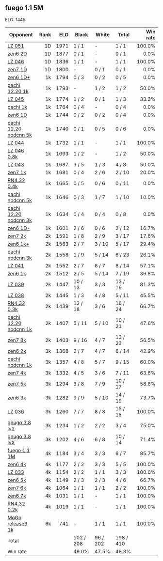 ## fuego 1.1 5M ##

ELO: 1445

Opponent | Rank | ELO | Black | White | Total | Win rate
---------|-----:|----:|-------|-------|-------|-------:
[LZ 051](LZ%20051.md) | 1D | 1971 | 1 / 1 | - | 1 / 1 | 100.0%
[zen6 2D](zen6%202D.md) | 1D | 1877 | 0 / 1 | - | 0 / 1 | 0.0%
[LZ 046](LZ%20046.md) | 1D | 1836 | 1 / 1 | - | 1 / 1 | 100.0%
[zen7 1D](zen7%201D.md) | 1D | 1800 | - | 0 / 1 | 0 / 1 | 0.0%
[zen6 1D+](zen6%201D+.md) | 1k | 1794 | 0 / 3 | 0 / 2 | 0 / 5 | 0.0%
[pachi 12.20 1k](pachi%2012.20%201k.md) | 1k | 1793 | - | 1 / 2 | 1 / 2 | 50.0%
[LZ 045](LZ%20045.md) | 1k | 1774 | 1 / 2 | 0 / 1 | 1 / 3 | 33.3%
[pachi 1k](pachi%201k.md) | 1k | 1764 | 0 / 4 | - | 0 / 4 | 0.0%
[zen6 1D](zen6%201D.md) | 1k | 1744 | 0 / 2 | 0 / 2 | 0 / 4 | 0.0%
[pachi 12.20 nodcnn 5k](pachi%2012.20%20nodcnn%205k.md) | 1k | 1740 | 0 / 1 | 0 / 5 | 0 / 6 | 0.0%
[LZ 044](LZ%20044.md) | 1k | 1732 | 1 / 1 | - | 1 / 1 | 100.0%
[LZ 046 0.8k](LZ%20046%200.8k.md) | 1k | 1693 | 1 / 2 | - | 1 / 2 | 50.0%
[LZ 043](LZ%20043.md) | 1k | 1687 | 3 / 5 | 1 / 3 | 4 / 8 | 50.0%
[zen7 1k](zen7%201k.md) | 1k | 1681 | 0 / 4 | 2 / 6 | 2 / 10 | 20.0%
[RN4.32 0.4k](RN4.32%200.4k.md) | 1k | 1665 | 0 / 5 | 0 / 6 | 0 / 11 | 0.0%
[pachi nodcnn 5k](pachi%20nodcnn%205k.md) | 1k | 1646 | 0 / 3 | 1 / 7 | 1 / 10 | 10.0%
[pachi 12.20 nodcnn 3k](pachi%2012.20%20nodcnn%203k.md) | 1k | 1634 | 0 / 4 | 0 / 4 | 0 / 8 | 0.0%
[zen6 1D-](zen6%201D-.md) | 1k | 1601 | 2 / 6 | 0 / 6 | 2 / 12 | 16.7%
[zen7 2k](zen7%202k.md) | 2k | 1591 | 1 / 8 | 2 / 9 | 3 / 17 | 17.6%
[zen6 1k+](zen6%201k+.md) | 2k | 1563 | 2 / 7 | 3 / 10 | 5 / 17 | 29.4%
[pachi nodcnn 3k](pachi%20nodcnn%203k.md) | 2k | 1558 | 1 / 9 | 5 / 14 | 6 / 23 | 26.1%
[LZ 041](LZ%20041.md) | 2k | 1552 | 2 / 7 | 6 / 7 | 8 / 14 | 57.1%
[zen6 1k](zen6%201k.md) | 2k | 1512 | 2 / 5 | 5 / 14 | 7 / 19 | 36.8%
[LZ 039](LZ%20039.md) | 2k | 1447 | 10 / 13 | 3 / 3 | 13 / 16 | 81.3%
[LZ 038](LZ%20038.md) | 2k | 1445 | 1 / 3 | 4 / 8 | 5 / 11 | 45.5%
[RN4.32 0.3k](RN4.32%200.3k.md) | 2k | 1439 | 13 / 18 | 3 / 6 | 16 / 24 | 66.7%
[pachi 12.20 nodcnn 1k](pachi%2012.20%20nodcnn%201k.md) | 2k | 1407 | 5 / 11 | 5 / 10 | 10 / 21 | 47.6%
[zen7 3k](zen7%203k.md) | 2k | 1403 | 9 / 16 | 4 / 7 | 13 / 23 | 56.5%
[zen6 2k](zen6%202k.md) | 3k | 1368 | 2 / 7 | 4 / 7 | 6 / 14 | 42.9%
[pachi nodcnn 1k](pachi%20nodcnn%201k.md) | 3k | 1357 | 4 / 8 | 5 / 7 | 9 / 15 | 60.0%
[zen7 4k](zen7%204k.md) | 3k | 1332 | 4 / 5 | 3 / 6 | 7 / 11 | 63.6%
[zen7 5k](zen7%205k.md) | 3k | 1294 | 3 / 8 | 7 / 9 | 10 / 17 | 58.8%
[zen6 3k](zen6%203k.md) | 3k | 1282 | 9 / 9 | 5 / 10 | 14 / 19 | 73.7%
[LZ 036](LZ%20036.md) | 3k | 1260 | 7 / 7 | 8 / 8 | 15 / 15 | 100.0%
[gnugo 3.8 lv1](gnugo%203.8%20lv1.md) | 3k | 1234 | 1 / 2 | 2 / 2 | 3 / 4 | 75.0%
[gnugo 3.8 lvX](gnugo%203.8%20lvX.md) | 3k | 1202 | 4 / 6 | 6 / 8 | 10 / 14 | 71.4%
[fuego 1.1 1M](fuego%201.1%201M.md) | 4k | 1184 | 3 / 4 | 3 / 3 | 6 / 7 | 85.7%
[zen6 4k](zen6%204k.md) | 4k | 1177 | 2 / 2 | 3 / 3 | 5 / 5 | 100.0%
[LZ 033](LZ%20033.md) | 4k | 1154 | 2 / 2 | 1 / 1 | 3 / 3 | 100.0%
[zen6 5k](zen6%205k.md) | 4k | 1149 | 2 / 3 | 2 / 3 | 4 / 6 | 66.7%
[zen7 6k](zen7%206k.md) | 4k | 1064 | 1 / 1 | 1 / 1 | 2 / 2 | 100.0%
[zen6 7k](zen6%207k.md) | 4k | 1031 | 1 / 1 | - | 1 / 1 | 100.0%
[RN4.32 0.2k](RN4.32%200.2k.md) | 4k | 1019 | 1 / 1 | - | 1 / 1 | 100.0%
[MoGo release3 1k](MoGo%20release3%201k.md) | 6k | 741 | - | 1 / 1 | 1 / 1 | 100.0%
Total | | | 102 / 208 | 96 / 202 | 198 / 410 | 
Win rate| | | 49.0% | 47.5% | 48.3% | 
